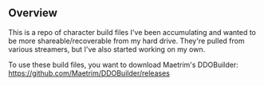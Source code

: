 ## Overview

This is a repo of character build files I've been accumulating and wanted to be more shareable/recoverable from my hard drive.  They're pulled from various streamers, but I've also started working on my own.

To use these build files, you want to download Maetrim's DDOBuilder: https://github.com/Maetrim/DDOBuilder/releases
